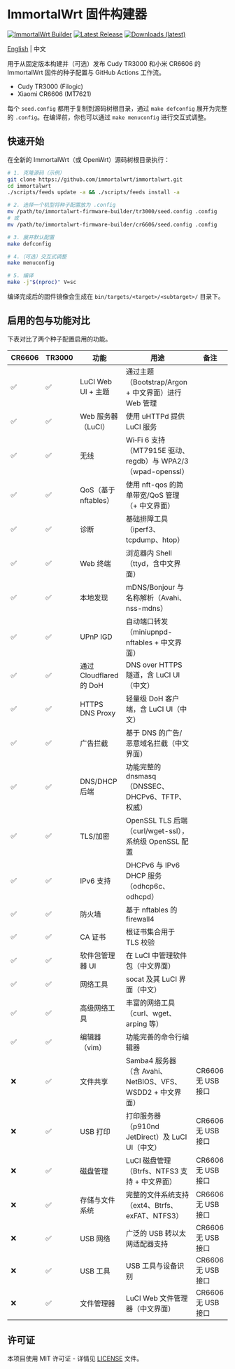 # ImmortalWrt 固件构建器

[![ImmortalWrt Builder](https://github.com/coachpo/immortalwrt-firmware-builder/actions/workflows/builder.yml/badge.svg?branch=main)](https://github.com/coachpo/immortalwrt-firmware-builder/actions/workflows/builder.yml)
[![Latest Release](https://img.shields.io/github/v/release/coachpo/immortalwrt-firmware-builder?sort=semver)](https://github.com/coachpo/immortalwrt-firmware-builder/releases/latest)
[![Downloads (latest)](https://img.shields.io/github/downloads/coachpo/immortalwrt-firmware-builder/latest/total)](https://github.com/coachpo/immortalwrt-firmware-builder/releases/latest)

[English](README.md) | 中文

用于从固定版本构建并（可选）发布 Cudy TR3000 和小米 CR6606 的 ImmortalWrt 固件的种子配置与 GitHub Actions 工作流。

- Cudy TR3000 (Filogic)
- Xiaomi CR6606 (MT7621)

每个 `seed.config` 都用于复制到源码树根目录，通过 `make defconfig` 展开为完整的 `.config`。在编译前，你也可以通过 `make menuconfig` 进行交互式调整。

## 快速开始
在全新的 ImmortalWrt（或 OpenWrt）源码树根目录执行：

```bash
# 1. 克隆源码（示例）
git clone https://github.com/immortalwrt/immortalwrt.git
cd immortalwrt
./scripts/feeds update -a && ./scripts/feeds install -a

# 2. 选择一个机型将种子配置放为 .config
mv /path/to/immortalwrt-firmware-builder/tr3000/seed.config .config    # TR3000 功能更全面
# 或
mv /path/to/immortalwrt-firmware-builder/cr6606/seed.config .config    # CR6606 轻量

# 3. 展开默认配置
make defconfig

# 4.（可选）交互式调整
make menuconfig

# 5. 编译
make -j"$(nproc)" V=sc
```

编译完成后的固件镜像会生成在 `bin/targets/<target>/<subtarget>/` 目录下。

## 启用的包与功能对比

下表对比了两个种子配置启用的功能。

| CR6606 | TR3000 | 功能 | 用途 | 备注 |
| --- | --- | --- | --- | --- |
| ✅ | ✅ | LuCI Web UI + 主题 | 通过主题（Bootstrap/Argon + 中文界面）进行 Web 管理 | |
| ✅ | ✅ | Web 服务器（LuCI） | 使用 uHTTPd 提供 LuCI 服务 | |
| ✅ | ✅ | 无线 | Wi‑Fi 6 支持（MT7915E 驱动、regdb）与 WPA2/3（wpad-openssl） | |
| ✅ | ✅ | QoS（基于 nftables） | 使用 nft-qos 的简单带宽/QoS 管理（+ 中文界面） | |
| ✅ | ✅ | 诊断 | 基础排障工具（iperf3、tcpdump、htop） | |
| ✅ | ✅ | Web 终端 | 浏览器内 Shell（ttyd，含中文界面） | |
| ✅ | ✅ | 本地发现 | mDNS/Bonjour 与名称解析（Avahi、nss-mdns） | |
| ✅ | ✅ | UPnP IGD | 自动端口转发（miniupnpd-nftables + 中文界面） | |
| ✅ | ✅ | 通过 Cloudflared 的 DoH | DNS over HTTPS 隧道，含 LuCI UI（中文） | |
| ✅ | ✅ | HTTPS DNS Proxy | 轻量级 DoH 客户端，含 LuCI UI（中文） | |
| ✅ | ✅ | 广告拦截 | 基于 DNS 的广告/恶意域名拦截（中文界面） | |
| ✅ | ✅ | DNS/DHCP 后端 | 功能完整的 dnsmasq（DNSSEC、DHCPv6、TFTP、权威） | |
| ✅ | ✅ | TLS/加密 | OpenSSL TLS 后端（curl/wget-ssl），系统级 OpenSSL 配置 | |
| ✅ | ✅ | IPv6 支持 | DHCPv6 与 IPv6 DHCP 服务（odhcp6c、odhcpd） | |
| ✅ | ✅ | 防火墙 | 基于 nftables 的 firewall4 | |
| ✅ | ✅ | CA 证书 | 根证书集合用于 TLS 校验 | |
| ✅ | ✅ | 软件包管理器 UI | 在 LuCI 中管理软件包（中文界面） | |
| ✅ | ✅ | 网络工具 | socat 及其 LuCI 界面（中文） | |
| ✅ | ✅ | 高级网络工具 | 丰富的网络工具（curl、wget、arping 等） | |
| ✅ | ✅ | 编辑器（vim） | 功能完善的命令行编辑器 | |
| ❌ | ✅ | 文件共享 | Samba4 服务器（含 Avahi、NetBIOS、VFS、WSDD2 + 中文界面） | CR6606 无 USB 接口 |
| ❌ | ✅ | USB 打印 | 打印服务器（p910nd JetDirect）及 LuCI UI（中文） | CR6606 无 USB 接口 |
| ❌ | ✅ | 磁盘管理 | LuCI 磁盘管理（Btrfs、NTFS3 支持 + 中文界面） | CR6606 无 USB 接口 |
| ❌ | ✅ | 存储与文件系统 | 完整的文件系统支持（ext4、Btrfs、exFAT、NTFS3） | CR6606 无 USB 接口 |
| ❌ | ✅ | USB 网络 | 广泛的 USB 转以太网适配器支持 | CR6606 无 USB 接口 |
| ❌ | ✅ | USB 工具 | USB 工具与设备识别 | CR6606 无 USB 接口 |
| ❌ | ✅ | 文件管理器 | LuCI Web 文件管理器（中文界面） | CR6606 无 USB 接口 |


## 许可证

本项目使用 MIT 许可证 - 详情见 [LICENSE](LICENSE) 文件。



